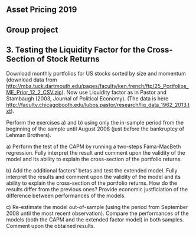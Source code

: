 ## Asset Pricing 2019
## Group project
## 3. Testing the Liquidity Factor for the Cross-Section of Stock Returns 

Download monthly portfolios for US stocks sorted by size and momentum (download data from 
http://mba.tuck.dartmouth.edu/pages/faculty/ken.french/ftp/25_Portfolios_ME_Prior_12_2_CSV.zip). Now use Liquidity factor as in Pastor and Stambaugh (2003, Journal of Political Economy).
(The data is here http://faculty.chicagobooth.edu/lubos.pastor/research/liq_data_1962_2013.txt). 

Perform the exercises a) and b) using only the in-sample period from the beginning of the sample until August 2008 (just before the bankruptcy of Lehman Brothers).

a) Perform the test of the CAPM by running a two-steps Fama-MacBeth regression.  Fully interpret the result and comment upon the validity of the model and its ability to explain the cross-section of the 
portfolio returns.

b) Add the additional factors' betas and test the extended model. Fully interpret the results and comment upon the validity of the model and its ability to explain the cross-section of the portfolio returns. How 
do the results differ from the previous ones? Provide economic justficiation of the difference between performances of the models.

c) Re-estimate the model out-of-sample (using the period from September 2008 until the most recent observation). Compare the performances of the models (both the CAPM and the extended factor model) in both
samples. Comment upon the obtained results.
